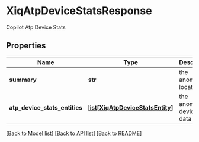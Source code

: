 # XiqAtpDeviceStatsResponse

Copilot Atp Device Stats
## Properties
Name | Type | Description | Notes
------------ | ------------- | ------------- | -------------
**summary** | **str** | the anomaly location | [optional] 
**atp_device_stats_entities** | [**list[XiqAtpDeviceStatsEntity]**](XiqAtpDeviceStatsEntity.md) | the anomaly devices data | [optional] 

[[Back to Model list]](../README.md#documentation-for-models) [[Back to API list]](../README.md#documentation-for-api-endpoints) [[Back to README]](../README.md)


